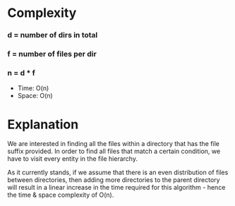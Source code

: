 # Complexity
### d = number of dirs in total
### f = number of files per dir
### n = d * f

* Time: O(n)
* Space: O(n)

# Explanation
We are interested in finding all the files within a directory that has the file suffix provided. In order to find all files that match a certain condition, we have to visit every entity in the file hierarchy.

As it currently stands, if we assume that there is an even distribution of files between directories, then adding more directories to the parent directory will result in a linear increase in the time required for this algorithm - hence the time & space complexity of O(n).
